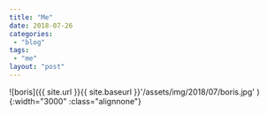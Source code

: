 ```yaml
---
title: "Me"
date: 2018-07-26
categories: 
 - "blog"
tags: 
 - "me"
layout: "post"
---
```


![boris]({{ site.url }}{{ site.baseurl }}'/assets/img/2018/07/boris.jpg' ){:width="3000" :class="alignnone"}
